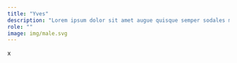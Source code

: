 ```yaml
---
title: "Yves"
description: "Lorem ipsum dolor sit amet augue quisque semper sodales mi nunc consequat tempor erat lobortis."
role: ""
image: img/male.svg
---
```


x